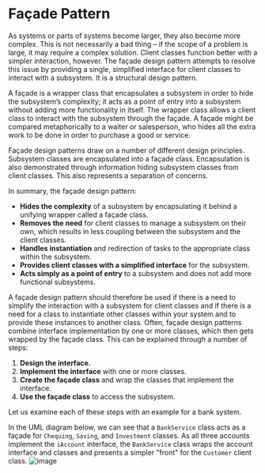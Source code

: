 # Façade Pattern

As systems or parts of systems become larger, they also become more complex. This is not necessarily a bad thing – if the scope of a problem is large, it may require a complex solution. Client classes function better with a simpler interaction, however. The façade design pattern attempts to resolve this issue by providing a single, simplified interface for client classes to interact with a subsystem. It is a structural design pattern.

A façade is a wrapper class that encapsulates a subsystem in order to hide the subsystem’s complexity; it acts as a point of entry into a subsystem without adding more functionality in itself. The wrapper class allows a client class to interact with the subsystem through the façade. A façade might be compared metaphorically to a waiter or salesperson, who hides all the extra work to be done in order to purchase a good or service.

Façade design patterns draw on a number of different design principles. Subsystem classes are encapsulated into a façade class. Encapsulation is also demonstrated through information hiding subsystem classes from client classes. This also represents a separation of concerns.

In summary, the façade design pattern:
- **Hides the complexity** of a subsystem by encapsulating it behind a unifying wrapper called a façade class.
- **Removes the need** for client classes to manage a subsystem on their own, which results in less coupling between the subsystem and the client classes.
- **Handles instantiation** and redirection of tasks to the appropriate class within the subsystem.
- **Provides client classes with a simplified interface** for the subsystem.
- **Acts simply as a point of entry** to a subsystem and does not add more functional subsystems.

A façade design pattern should therefore be used if there is a need to simplify the interaction with a subsystem for client classes and if there is a need for a class to instantiate other classes within your system and to provide these instances to another class. Often, façade design patterns combine interface implementation by one or more classes, which then gets wrapped by the façade class. This can be explained through a number of steps:

1. **Design the interface.**
2. **Implement the interface** with one or more classes.
3. **Create the façade class** and wrap the classes that implement the interface.
4. **Use the façade class** to access the subsystem.

Let us examine each of these steps with an example for a bank system.

In the UML diagram below, we can see that a `BankService` class acts as a façade for `Chequing`, `Saving`, and `Investment` classes. As all three accounts implement the `iAccount` interface, the `BankService` class wraps the account interface and classes and presents a simpler "front" for the `Customer` client class.
![image](https://github.com/user-attachments/assets/ad4280b6-4956-4fa5-8193-8e06d1a8d115)

